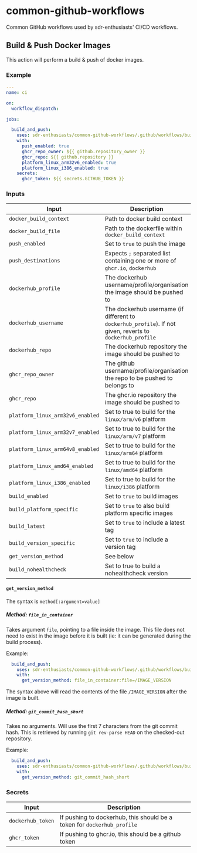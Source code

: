 # common-github-workflows

Common GitHub workflows used by sdr-enthusiasts' CI/CD workflows.

## Build & Push Docker Images

This action will perform a build & push of docker images.

### Example

```yaml
---
name: ci

on:
  workflow_dispatch:

jobs:

  build_and_push:
    uses: sdr-enthusiasts/common-github-workflows/.github/workflows/build_and_push_image.yml@main
    with:
      push_enabled: true
      ghcr_repo_owner: ${{ github.repository_owner }}
      ghcr_repo: ${{ github.repository }}
      platform_linux_arm32v6_enabled: true
      platform_linux_i386_enabled: true
    secrets:
      ghcr_token: ${{ secrets.GITHUB_TOKEN }}
```

### Inputs

| Input | Description | Required | Default |
| ----- | ----------- | -------- | ------- |
| `docker_build_context` | Path to docker build context | `false` | `.` |
| `docker_build_file` | Path to the dockerfile within `docker_build_context` | `false` | `./Dockerfile` |
| `push_enabled` | Set to `true` to push the image | `false` | `false` |
| `push_destinations` | Expects `;` separated list containing one or more of `ghcr.io`, `dockerhub` | `false` | `ghcr.io` |
| `dockerhub_profile` | The dockerhub username/profile/organisation the image should be pushed to | `false` | |
| `dockerhub_username` | The dockerhub username (if different to `dockerhub_profile`). If not given, reverts to `dockerhub_profile` | |
| `dockerhub_repo` | The dockerhub repository the image should be pushed to | `false` | |
| `ghcr_repo_owner` | The github username/profile/organisation the repo to be pushed to belongs to | `false` | |
| `ghcr_repo` | The ghcr.io repository the image should be pushed to | `false` | |
| `platform_linux_arm32v6_enabled` | Set to true to build for the `linux/arm/v6` platform | `false` | `false` |
| `platform_linux_arm32v7_enabled` | Set to true to build for the `linux/arm/v7` platform | `false` | `true` |
| `platform_linux_arm64v8_enabled` | Set to true to build for the `linux/arm64` platform | `false` | `true` |
| `platform_linux_amd64_enabled` | Set to true to build for the `linux/amd64` platform | `false` | `true` |
| `platform_linux_i386_enabled` | Set to true to build for the `linux/i386` platform | `false` | `false` |
| `build_enabled` | Set to `true` to build images | `false` | `true` |
| `build_platform_specific` | Set to `true` to also build platform specific images | `false` | `true` |
| `build_latest` | Set to `true` to include a latest tag | `false` | `true` |
| `build_version_specific` | Set to `true` to include a version tag | `false` | `true` |
| `get_version_method` | See below | `false` | `file_in_container:file=/IMAGE_VERSION` |
| `build_nohealthcheck` | Set to true to build a nohealthcheck version | `false` | `true` |

#### `get_version_method`

The syntax is `method[:argument=value]`

##### Method: `file_in_container`

Takes argument `file`, pointing to a file inside the image. This file does not need to exist in the image before it is built (ie: it can be generated during the build process).

Example:

```yaml
  build_and_push:
    uses: sdr-enthusiasts/common-github-workflows/.github/workflows/build_and_push_image.yml@main
    with:
      get_version_method: file_in_container:file=/IMAGE_VERSION
```

The syntax above will read the contents of the file `/IMAGE_VERSION` after the image is built.

##### Method: `git_commit_hash_short`

Takes no arguments. Will use the first 7 characters from the git commit hash. This is retrieved by running `git rev-parse HEAD` on the checked-out repository.

Example:

```yaml
  build_and_push:
    uses: sdr-enthusiasts/common-github-workflows/.github/workflows/build_and_push_image.yml@main
    with:
      get_version_method: git_commit_hash_short
```

### Secrets

| Input | Description |
| ----- | ----------- |
| `dockerhub_token` | If pushing to dockerhub, this should be a token for `dockerhub_profile` |
| `ghcr_token` | If pushing to ghcr.io, this should be a github token |
